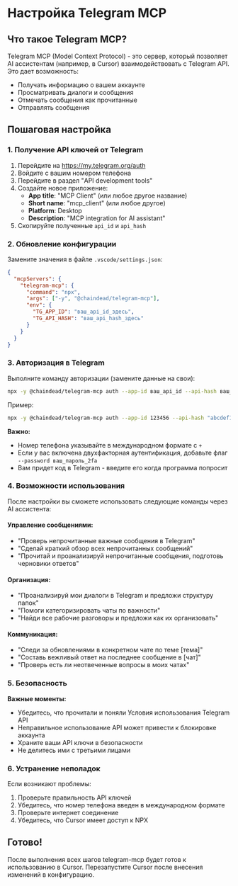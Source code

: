 # Настройка Telegram MCP

## Что такое Telegram MCP?

Telegram MCP (Model Context Protocol) - это сервер, который позволяет AI ассистентам (например, в Cursor) взаимодействовать с Telegram API. Это дает возможность:

- Получать информацию о вашем аккаунте
- Просматривать диалоги и сообщения
- Отмечать сообщения как прочитанные
- Отправлять сообщения

## Пошаговая настройка

### 1. Получение API ключей от Telegram

1. Перейдите на https://my.telegram.org/auth
2. Войдите с вашим номером телефона
3. Перейдите в раздел "API development tools"
4. Создайте новое приложение:
   - **App title**: "MCP Client" (или любое другое название)
   - **Short name**: "mcp_client" (или любое другое)
   - **Platform**: Desktop
   - **Description**: "MCP integration for AI assistant"
5. Скопируйте полученные `api_id` и `api_hash`

### 2. Обновление конфигурации

Замените значения в файле `.vscode/settings.json`:

```json
{
  "mcpServers": {
    "telegram-mcp": {
      "command": "npx",
      "args": ["-y", "@chaindead/telegram-mcp"],
      "env": {
        "TG_APP_ID": "ваш_api_id_здесь",
        "TG_API_HASH": "ваш_api_hash_здесь"
      }
    }
  }
}
```

### 3. Авторизация в Telegram

Выполните команду авторизации (замените данные на свои):

```bash
npx -y @chaindead/telegram-mcp auth --app-id ваш_api_id --api-hash ваш_api_hash --phone ваш_номер_телефона
```

Пример:

```bash
npx -y @chaindead/telegram-mcp auth --app-id 123456 --api-hash "abcdef123456" --phone "+1234567890"
```

**Важно:**

- Номер телефона указывайте в международном формате с `+`
- Если у вас включена двухфакторная аутентификация, добавьте флаг `--password ваш_пароль_2fa`
- Вам придет код в Telegram - введите его когда программа попросит

### 4. Возможности использования

После настройки вы сможете использовать следующие команды через AI ассистента:

#### Управление сообщениями:

- "Проверь непрочитанные важные сообщения в Telegram"
- "Сделай краткий обзор всех непрочитанных сообщений"
- "Прочитай и проанализируй непрочитанные сообщения, подготовь черновики ответов"

#### Организация:

- "Проанализируй мои диалоги в Telegram и предложи структуру папок"
- "Помоги категоризировать чаты по важности"
- "Найди все рабочие разговоры и предложи как их организовать"

#### Коммуникация:

- "Следи за обновлениями в конкретном чате по теме [тема]"
- "Составь вежливый ответ на последнее сообщение в [чат]"
- "Проверь есть ли неотвеченные вопросы в моих чатах"

### 5. Безопасность

**Важные моменты:**

- Убедитесь, что прочитали и поняли Условия использования Telegram API
- Неправильное использование API может привести к блокировке аккаунта
- Храните ваши API ключи в безопасности
- Не делитесь ими с третьими лицами

### 6. Устранение неполадок

Если возникают проблемы:

1. Проверьте правильность API ключей
2. Убедитесь, что номер телефона введен в международном формате
3. Проверьте интернет соединение
4. Убедитесь, что Cursor имеет доступ к NPX

## Готово!

После выполнения всех шагов telegram-mcp будет готов к использованию в Cursor. Перезапустите Cursor после внесения изменений в конфигурацию.
